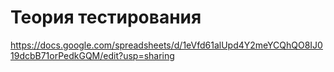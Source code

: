 # Теория тестирования
https://docs.google.com/spreadsheets/d/1eVfd61alUpd4Y2meYCQhQO8IJ019dcbB71orPedkGQM/edit?usp=sharing
